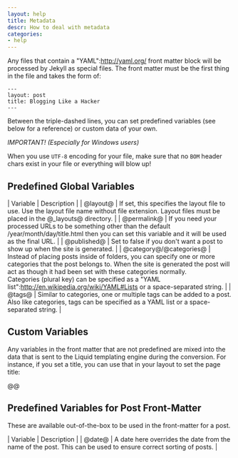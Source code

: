 ```yaml
---
layout: help
title: Metadata
descr: How to deal with metadata 
categories:
- help
---
```


Any files that contain a "YAML":http://yaml.org/ front matter block will be processed by Jekyll as special files. The front matter must be the first thing in the file and takes the form of:

    ---
    layout: post
    title: Blogging Like a Hacker
    ---


Between the triple-dashed lines, you can set predefined variables (see below for a reference) or custom data of your own.

*IMPORTANT! (Especially for Windows users)*

When you use <code>UTF-8</code> encoding for your file, make sure that no <code>BOM</code> header chars exist in your file or everything will blow up!

Predefined Global Variables
------------------

| Variable | Description |
| @layout@ | If set, this specifies the layout file to use. Use the layout file name without file extension. Layout files must be placed in the @_layouts@ directory. |
| @permalink@ | If you need your processed URLs to be something other than the default /year/month/day/title.html then you can set this variable and it will be used as the final URL. |
| @published@ | Set to false if you don't want a post to show up when the site is generated. |
| @category@/@categories@ | Instead of placing posts inside of folders, you can specify one or more categories that the post belongs to. When the site is generated the post will act as though it had been set with these categories normally.<br />Categories (plural key) can be specified as a "YAML list":http://en.wikipedia.org/wiki/YAML#Lists or a space-separated string. |
| @tags@ | Similar to categories, one or multiple tags can be added to a post. Also like categories, tags can be specified as a YAML list or a space-separated string. |

Custom Variables
------------------

Any variables in the front matter that are not predefined are mixed into the data that is sent to the Liquid templating engine during the conversion. For instance, if you set a title, you can use that in your layout to set the page title:

@<title>{{ page.title }}</title>@

Predefined Variables for Post Front-Matter
------------------

These are available out-of-the-box to be used in the front-matter for a post.

| Variable | Description |
| @date@ | A date here overrides the date from the name of the post. This can be used to ensure correct sorting of posts. |